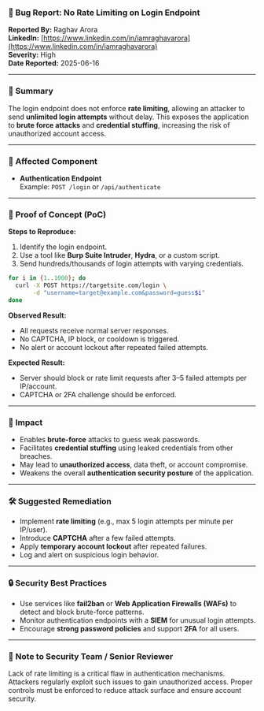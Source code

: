 ### 🐞 Bug Report: No Rate Limiting on Login Endpoint

**Reported By:** Raghav Arora  
**LinkedIn:** [https://www.linkedin.com/in/iamraghavarora](https://www.linkedin.com/in/iamraghavarora)  
**Severity:** High  
**Date Reported:** 2025-06-16

---

### 📄 Summary

The login endpoint does not enforce **rate limiting**, allowing an attacker to send **unlimited login attempts** without delay. This exposes the application to **brute force attacks** and **credential stuffing**, increasing the risk of unauthorized account access.

---

### 📌 Affected Component

- **Authentication Endpoint**  
  Example: `POST /login` or `/api/authenticate`

---

### 🚨 Proof of Concept (PoC)

**Steps to Reproduce:**

1. Identify the login endpoint.
2. Use a tool like **Burp Suite Intruder**, **Hydra**, or a custom script.
3. Send hundreds/thousands of login attempts with varying credentials.

```bash
for i in {1..1000}; do
  curl -X POST https://targetsite.com/login \
       -d "username=target@example.com&password=guess$i"
done
```

**Observed Result:**
- All requests receive normal server responses.
- No CAPTCHA, IP block, or cooldown is triggered.
- No alert or account lockout after repeated failed attempts.

**Expected Result:**
- Server should block or rate limit requests after 3–5 failed attempts per IP/account.
- CAPTCHA or 2FA challenge should be enforced.

---

### 🎯 Impact

- Enables **brute-force** attacks to guess weak passwords.
- Facilitates **credential stuffing** using leaked credentials from other breaches.
- May lead to **unauthorized access**, data theft, or account compromise.
- Weakens the overall **authentication security posture** of the application.

---

### 🛠️ Suggested Remediation

- Implement **rate limiting** (e.g., max 5 login attempts per minute per IP/user).
- Introduce **CAPTCHA** after a few failed attempts.
- Apply **temporary account lockout** after repeated failures.
- Log and alert on suspicious login behavior.

---

### 🔒 Security Best Practices

- Use services like **fail2ban** or **Web Application Firewalls (WAFs)** to detect and block brute-force patterns.
- Monitor authentication endpoints with a **SIEM** for unusual login attempts.
- Encourage **strong password policies** and support **2FA** for all users.

---

### 🙏 Note to Security Team / Senior Reviewer

Lack of rate limiting is a critical flaw in authentication mechanisms. Attackers regularly exploit such issues to gain unauthorized access. Proper controls must be enforced to reduce attack surface and ensure account security.
